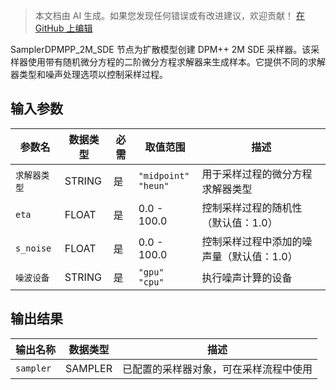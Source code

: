 > 本文档由 AI 生成。如果您发现任何错误或有改进建议，欢迎贡献！ [在 GitHub 上编辑](https://github.com/Comfy-Org/embedded-docs/blob/main/comfyui_embedded_docs/docs/SamplerDPMPP_2M_SDE/zh.md)

SamplerDPMPP_2M_SDE 节点为扩散模型创建 DPM++ 2M SDE 采样器。该采样器使用带有随机微分方程的二阶微分方程求解器来生成样本。它提供不同的求解器类型和噪声处理选项以控制采样过程。

## 输入参数

| 参数名 | 数据类型 | 必需 | 取值范围 | 描述 |
|-----------|-----------|----------|-------|-------------|
| `求解器类型` | STRING | 是 | `"midpoint"`<br>`"heun"` | 用于采样过程的微分方程求解器类型 |
| `eta` | FLOAT | 是 | 0.0 - 100.0 | 控制采样过程的随机性（默认值：1.0） |
| `s_noise` | FLOAT | 是 | 0.0 - 100.0 | 控制采样过程中添加的噪声量（默认值：1.0） |
| `噪波设备` | STRING | 是 | `"gpu"`<br>`"cpu"` | 执行噪声计算的设备 |

## 输出结果

| 输出名称 | 数据类型 | 描述 |
|-------------|-----------|-------------|
| `sampler` | SAMPLER | 已配置的采样器对象，可在采样流程中使用 |
